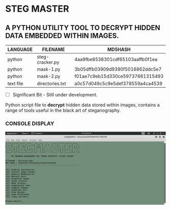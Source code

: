 # STEG MASTER
## A PYTHON UTILITY TOOL TO DECRYPT HIDDEN DATA EMBEDDED WITHIN IMAGES.

| LANGUAGE  | FILENAME      | MD5HASH                            |
|--------   |----             |-----                             |
| python    | steg-cracker.py | 4aa9fbe8538301cdf65103aaffb0f1ea |
| python    | mask-1.py       | 3b05dffb03909d9390f5016862ddc5e7 |
| python    | mask-2.py       | f01ae7c9eb15d330ce59737661315493 |
| text file | directories.txt | a0c57d049c5c9e5def378559a4ca4539 |

- [ ] Significant Bit - Still under development.

Python script file to **decrypt** hidden data stored within images, contains a range of tools useful in the black art of steganography.

### CONSOLE DISPLAY
![Screenshot](picture2.png) 

